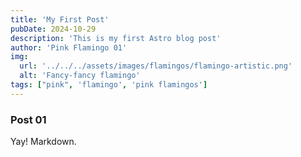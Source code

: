 ```yaml
---
title: 'My First Post'
pubDate: 2024-10-29
description: 'This is my first Astro blog post'
author: 'Pink Flamingo 01'
img:
  url: '../../../assets/images/flamingos/flamingo-artistic.png'
  alt: 'Fancy-fancy flamingo'
tags: ["pink", 'flamingo', 'pink flamingos']
---
```


### Post 01 ###

Yay! Markdown.